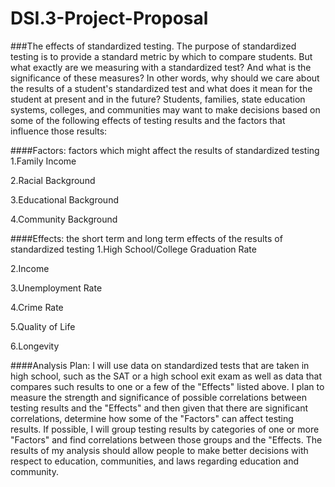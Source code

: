 # DSI.3-Project-Proposal

###The effects of standardized testing.
The purpose of standardized testing is to provide a standard metric by which to compare students. But what exactly are we measuring with a standardized test? And what is the significance of these measures? In other words, why should we care about the results of a student's standardized test and what does it mean for the student at present and in the future? Students, families, state education systems, colleges, and communities may want to make decisions based on some of the following effects of testing results and the factors that influence those results:

####Factors: factors which might affect the results of standardized testing
1.Family Income

2.Racial Background

3.Educational Background

4.Community Background

####Effects: the short term and long term effects of the results of standardized testing
1.High School/College Graduation Rate

2.Income

3.Unemployment Rate

4.Crime Rate

5.Quality of Life

6.Longevity

####Analysis Plan:
I will use data on standardized tests that are taken in high school, such as the SAT or a high school exit exam as well as data that compares such results to one or a few of the "Effects" listed above. I plan to measure the strength and significance of possible correlations between testing results and the "Effects" and then given that there are significant correlations, determine how some of the "Factors" can affect testing results. If possible, I will group testing results by categories of one or more "Factors" and find correlations between those groups and the "Effects. The results of my analysis should allow people to make better decisions with respect to education, communities, and laws regarding education and community.
